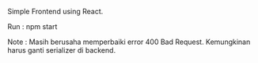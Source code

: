 Simple Frontend using React.

Run : npm start

Note :
  Masih berusaha memperbaiki error 400 Bad Request.
  Kemungkinan harus ganti serializer di backend.
